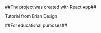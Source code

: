 ##The project was created with React App##

Tutorial from 
Brian Design

##For educational purposes##
